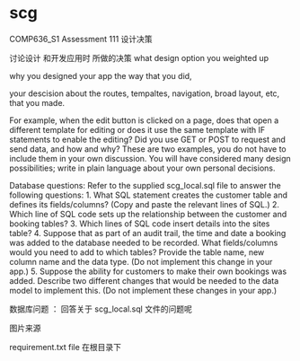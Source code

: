 # scg
COMP636_S1 Assessment
111
设计决策

讨论设计 和开发应用时 所做的决策
what design option you weighted up

why you designed your app the way that you did,

your descision about the routes, tempaltes, navigation, broad layout, etc, that you made.


For example, when the edit button is clicked on a page, 
does that open a different template for editing or does it use the same template with IF statements to enable the editing? 
Did you use GET or POST to request and send data, and how and why? These are two examples, 
you do not have to include them in your own discussion. You will have considered many design possibilities;
 write in plain language about your own personal decisions.

Database questions: Refer to the supplied scg_local.sql file to answer the following questions:
1.
What SQL statement creates the customer table and defines its fields/columns? (Copy and paste the relevant lines of SQL.)
2.
Which line of SQL code sets up the relationship between the customer and booking tables?
3.
Which lines of SQL code insert details into the sites table?
4.
Suppose that as part of an audit trail, the time and date a booking was added to the database needed to be recorded. What fields/columns would you need to add to which tables? Provide the table name, new column name and the data type. (Do not implement this change in your app.)
5.
Suppose the ability for customers to make their own bookings was added. Describe two different changes that would be needed to the data model to implement this. (Do not implement these changes in your app.)



数据库问题 ： 回答关于 scg_local.sql 文件的问题呢

图片来源

requirement.txt file 在根目录下
